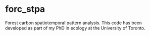 # forc_stpa
Forest carbon spatiotemporal pattern analysis. This code has been developed as part of my PhD in ecology at the University of Toronto.
